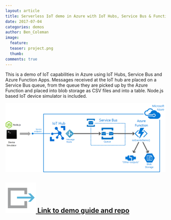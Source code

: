 ```yaml
---
layout: article
title: Serverless IoT demo in Azure with IoT Hubs, Service Bus & Functions
date: 2017-07-04
categories: demos
author: Ben_Coleman
image:
  feature: 
  teaser: project.png
  thumb: 
comments: true
---
```

This is a demo of IoT capabilities in Azure using IoT Hubs, Service Bus and Azure Function Apps.
Messages received at the IoT hub are placed on a Service Bus queue, from the queue they are picked up by the Azure Function and placed into blob storage as CSV files and into a table. Node.js based IoT device simulator is included.

![overview](/images/iot-demo.png)

## [![link](/images/link.svg) Link to demo guide and repo](https://github.com/benc-uk/azure-iot-demo) 